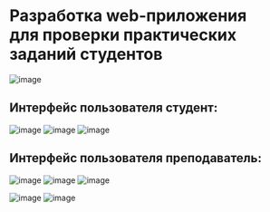 Разработка web-приложения для проверки практических заданий студентов
===

![image](https://github.com/c0l0b0k/rsodpo/assets/104769390/baf04ad9-50d8-455c-b309-97789cbb6057)

Интерфейс пользователя студент:
---

![image](https://github.com/c0l0b0k/rsodpo/assets/104769390/a0793cf8-2550-410e-b508-4ebb1af1dc3c)
![image](https://github.com/c0l0b0k/rsodpo/assets/104769390/ee0c4f0c-7c80-4cd0-b200-5b41805d4153)
![image](https://github.com/c0l0b0k/rsodpo/assets/104769390/3c1c7050-2f7a-47ae-b626-69b9b1761b46)

Интерфейс пользователя преподаватель:
---

![image](https://github.com/c0l0b0k/rsodpo/assets/104769390/5d0df666-e71d-4163-8141-d3fd02caa15d)
![image](https://github.com/c0l0b0k/rsodpo/assets/104769390/82dc4737-4112-4102-96db-b2d3483e512d)
![image](https://github.com/c0l0b0k/rsodpo/assets/104769390/950e9c14-fffd-4285-b151-1ebea264e6ca)

![image](https://github.com/c0l0b0k/rsodpo/assets/104769390/33b2147a-23a2-47bd-a3e1-7ee355d6f4f8)
![image](https://github.com/c0l0b0k/rsodpo/assets/104769390/5c9c3201-4382-4256-8e35-040c01e4b1f3)












